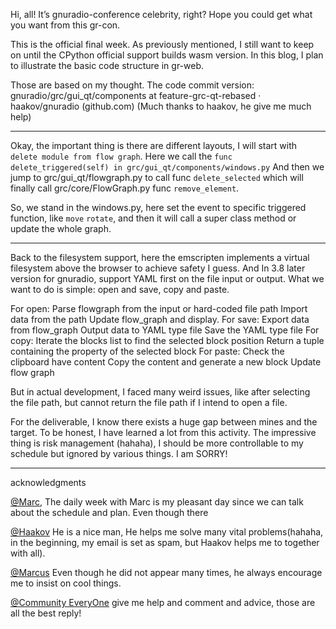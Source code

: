 Hi, all!
It’s gnuradio-conference celebrity, right? Hope you could get what you want from this gr-con.

This is the official final week. As previously mentioned, I still want to keep on until the CPython official support builds wasm version. In this blog, I plan to illustrate the basic code structure in gr-web. 

Those are based on my thought. The code commit version: gnuradio/grc/gui_qt/components at feature-grc-qt-rebased · haakov/gnuradio (github.com) (Much thanks to haakov, he give me much help)

---

Okay, the important thing is there are different layouts, I will start with `delete module from flow graph`. Here we call the ```func delete_triggered(self) in grc/gui_qt/components/windows.py```
And then we jump to grc/gui_qt/flowgraph.py to call func `delete_selected` which will finally call 
grc/core/FlowGraph.py func `remove_element`.


So, we stand in the windows.py, here set the event to specific triggered function, like `move` `rotate`, and then it will call a super class method or update the whole graph.

---

Back to the filesystem support, here the emscripten implements a virtual filesystem above the browser to achieve safety  I guess. And In 3.8 later version for gnuradio, support YAML first on the file input or output.  What we want to do is simple: open and save, copy and paste.

For open:
Parse flowgraph from the input or hard-coded file path 
Import data from the path 
Update flow_graph and display.
For save:
Export data from flow_graph
Output data to YAML type file
Save the YAML type file
For copy:
Iterate the blocks list to find the selected block position
Return a tuple containing the property of the selected block
For paste:
Check the clipboard have content
Copy the content and generate a new block
Update flow graph

But in actual development, I faced many weird issues, like after selecting the file path, but cannot return the file path if I intend to open a file.

For the deliverable, I know there exists a huge gap between mines and the target. To be honest, I have learned a lot from this activity. The impressive thing is risk management (hahaha), I should be more controllable to my schedule but ignored by various things. I am SORRY!

---


acknowledgments

[@Marc](https://github.com/marcnewlin/), The daily week with Marc is my pleasant day since we can talk about the schedule and plan. Even though there 

[@Haakov](https://github.com/haakov/) He is a nice man, He helps me solve many vital problems(hahaha, in the beginning, my email is set as spam, but Haakov helps me to together with all).

[@Marcus](https://github.com/marcusmueller) Even though he did not appear many times, he always encourage me to insist on cool things.

[@Community EveryOne](https://github.com/gnuradio/gnuradio) give me help and comment and advice, those are all the best reply!
